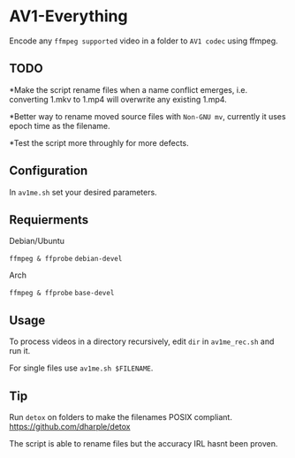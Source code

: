 # AV1-Everything

Encode any `ffmpeg supported` video in a folder to `AV1 codec` using ffmpeg.

## TODO

*Make the script rename files when a name conflict emerges, i.e. converting 1.mkv to 1.mp4 will overwrite any existing 1.mp4.

*Better way to rename moved source files with `Non-GNU mv`, currently it uses epoch time as the filename.

*Test the script more throughly for more defects.


## Configuration

In `av1me.sh` set your desired parameters.

## Requierments

Debian/Ubuntu

`ffmpeg & ffprobe`
`debian-devel`

Arch

`ffmpeg & ffprobe`
`base-devel`

## Usage

To process videos in a directory recursively, edit `dir` in `av1me_rec.sh` and run it.

For single files use `av1me.sh $FILENAME`.

## Tip
Run `detox` on folders to make the filenames POSIX compliant. 
https://github.com/dharple/detox

The script is able to rename files but the accuracy IRL hasnt been proven. 
